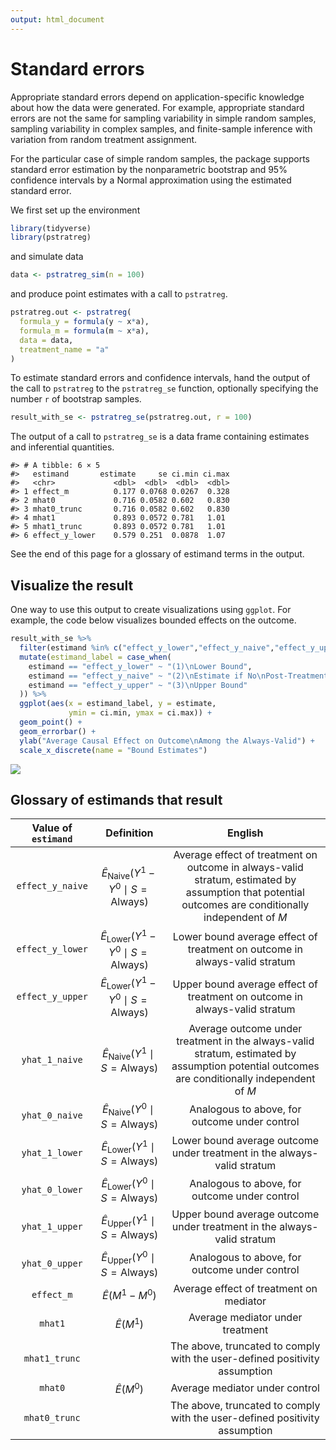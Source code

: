 ```yaml
---
output: html_document
---
```




# Standard errors

Appropriate standard errors depend on application-specific knowledge about how the data were generated. For example, appropriate standard errors are not the same for sampling variability in simple random samples, sampling variability in complex samples, and finite-sample inference with variation from random treatment assignment.

For the particular case of simple random samples, the package supports standard error estimation by the nonparametric bootstrap and 95\% confidence intervals by a Normal approximation using the estimated standard error.

We first set up the environment


```r
library(tidyverse)
library(pstratreg)
```
and simulate data

```r
data <- pstratreg_sim(n = 100)
```
and produce point estimates with a call to `pstratreg`.

```r
pstratreg.out <- pstratreg(
  formula_y = formula(y ~ x*a),
  formula_m = formula(m ~ x*a),
  data = data,
  treatment_name = "a"
)
```

To estimate standard errors and confidence intervals, hand the output of the call to `pstratreg` to the `pstratreg_se` function, optionally specifying the number `r` of bootstrap samples.


```r
result_with_se <- pstratreg_se(pstratreg.out, r = 100)
```

The output of a call to `pstratreg_se` is a data frame containing estimates and inferential quantities.


```
#> # A tibble: 6 × 5
#>   estimand       estimate     se ci.min ci.max
#>   <chr>             <dbl>  <dbl>  <dbl>  <dbl>
#> 1 effect_m          0.177 0.0768 0.0267  0.328
#> 2 mhat0             0.716 0.0582 0.602   0.830
#> 3 mhat0_trunc       0.716 0.0582 0.602   0.830
#> 4 mhat1             0.893 0.0572 0.781   1.01 
#> 5 mhat1_trunc       0.893 0.0572 0.781   1.01 
#> 6 effect_y_lower    0.579 0.251  0.0878  1.07
```

See the end of this page for a glossary of estimand terms in the output.

## Visualize the result

One way to use this output to create visualizations using `ggplot`. For example, the code below visualizes bounded effects on the outcome.


```r
result_with_se %>%
  filter(estimand %in% c("effect_y_lower","effect_y_naive","effect_y_upper")) %>%
  mutate(estimand_label = case_when(
    estimand == "effect_y_lower" ~ "(1)\nLower Bound",
    estimand == "effect_y_naive" ~ "(2)\nEstimate if No\nPost-Treatment\nSelection",
    estimand == "effect_y_upper" ~ "(3)\nUpper Bound"
  )) %>%
  ggplot(aes(x = estimand_label, y = estimate,
             ymin = ci.min, ymax = ci.max)) +
  geom_point() +
  geom_errorbar() +
  ylab("Average Causal Effect on Outcome\nAmong the Always-Valid") +
  scale_x_discrete(name = "Bound Estimates")
```

![](05_se_files/figure-epub3/unnamed-chunk-6-1.png)<!-- -->

## Glossary of estimands that result

| Value of `estimand` | Definition | English |
| :-: | :-: | :-: |
| `effect_y_naive` | $\hat{E}_{\text{Naive}}(Y^1-Y^0\mid S = \text{Always})$ | Average effect of treatment on outcome in always-valid stratum, estimated by assumption that potential outcomes are conditionally independent of $M$ |
| `effect_y_lower` | $\hat{E}_{\text{Lower}}(Y^1-Y^0\mid S = \text{Always})$ | Lower bound average effect of treatment on outcome in always-valid stratum |
| `effect_y_upper` | $\hat{E}_{\text{Lower}}(Y^1-Y^0\mid S = \text{Always})$ | Upper bound average effect of treatment on outcome in always-valid stratum |
| `yhat_1_naive` | $\hat{E}_{\text{Naive}}(Y^1\mid S = \text{Always})$ | Average outcome under treatment in the always-valid stratum, estimated by assumption potential outcomes are conditionally independent of $M$ |
| `yhat_0_naive` | $\hat{E}_{\text{Naive}}(Y^0\mid S = \text{Always})$ | Analogous to above, for outcome under control |
| `yhat_1_lower` | $\hat{E}_{\text{Lower}}(Y^1\mid S = \text{Always})$ | Lower bound average outcome under treatment in the always-valid stratum |
| `yhat_0_lower` | $\hat{E}_{\text{Lower}}(Y^0\mid S = \text{Always})$ | Analogous to above, for outcome under control |
| `yhat_1_upper` | $\hat{E}_{\text{Upper}}(Y^1\mid S = \text{Always})$ | Upper bound average outcome under treatment in the always-valid stratum |
| `yhat_0_upper` | $\hat{E}_{\text{Upper}}(Y^0\mid S = \text{Always})$ | Analogous to above, for outcome under control |
| `effect_m` | $\hat{E}(M^1-M^0)$ | Average effect of treatment on mediator |
| `mhat1` | $\hat{E}(M^1)$ | Average mediator under treatment |
| `mhat1_trunc` |  | The above, truncated to comply with the user-defined positivity assumption |
| `mhat0` | $\hat{E}(M^0)$ | Average mediator under control |
| `mhat0_trunc` |  | The above, truncated to comply with the user-defined positivity assumption |

